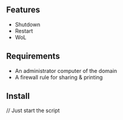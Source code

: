 ## Features

- Shutdown
- Restart
- WoL

 ## Requirements
 
- An administrator computer of the domain
- A firewall rule for sharing & printing
 
 ## Install

// Just start the script


